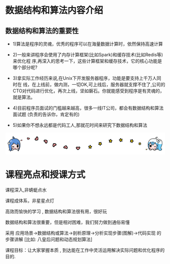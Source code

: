 # 数据结构和算法内容介绍

## 数据结构和算法的重要性
- 1)算法是程序的灵魂，优秀的程序可以在海量数据计算时，依然保持高速计算
- 2)一般来讲程序会使用了内存计算框架(比如Spark)和缓存技术(比如Redis等)来优化程
序,再深入的思考一下，这些计算框架和缓存技术，它的核心功能是哪个部分呢?
- 3)拿实际工作经历来说,在Unix下开发服务器程序，功能是要支持上千万人同时在
线，在上线前，做内测，一切OK,可上线后，服务器就支撑不住了,公司的CTO对代码进行优化，再次上线，坚如磐石。你就能感受到程序是有灵魂的，就是算法。

- 4)目前程序员面试的门槛越来越高，很多一线IT公司，都会有数据结构和算法面试题
(负责的告诉你，肯定有的)
- 5)如果你不想永远都是代码工人,那就花时间来研究下数据结构和算法

![哔哩哔哩动画](../img/bilibili_line.png)


# 课程亮点和授课方式

课程深入,非蜻蜓点水

课程成体系，非星星点灯

高效而愉快的学习 , 数据结构和算法很有用，很好玩

数据结构和算法很重要，但是相对困难，我们努力做到通俗易懂

采用 应用场景->数据结构或算法->剖析原理->分析实现步骤(图解)->代码实现 的步骤讲解 [比如: 八皇后问题和动态规划算法]

课程目标：让大家掌握本质 , 到达能在工作中灵活运用解决实际问题和优化程序的目的.



